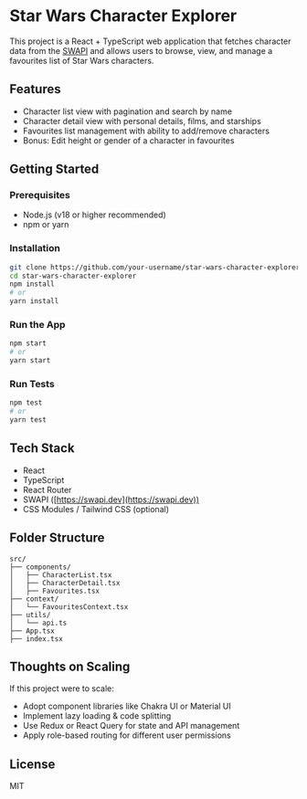 # Star Wars Character Explorer

This project is a React + TypeScript web application that fetches character data from the [SWAPI](https://swapi.dev) and allows users to browse, view, and manage a favourites list of Star Wars characters.

## Features

- Character list view with pagination and search by name
- Character detail view with personal details, films, and starships
- Favourites list management with ability to add/remove characters
- Bonus: Edit height or gender of a character in favourites

## Getting Started

### Prerequisites

- Node.js (v18 or higher recommended)
- npm or yarn

### Installation

```bash
git clone https://github.com/your-username/star-wars-character-explorer.git
cd star-wars-character-explorer
npm install
# or
yarn install
```

### Run the App

```bash
npm start
# or
yarn start
```

### Run Tests

```bash
npm test
# or
yarn test
```

## Tech Stack

- React
- TypeScript
- React Router
- SWAPI ([https://swapi.dev](https://swapi.dev))
- CSS Modules / Tailwind CSS (optional)

## Folder Structure

```
src/
├── components/
│   ├── CharacterList.tsx
│   ├── CharacterDetail.tsx
│   ├── Favourites.tsx
├── context/
│   └── FavouritesContext.tsx
├── utils/
│   └── api.ts
├── App.tsx
├── index.tsx
```

## Thoughts on Scaling

If this project were to scale:

- Adopt component libraries like Chakra UI or Material UI
- Implement lazy loading & code splitting
- Use Redux or React Query for state and API management
- Apply role-based routing for different user permissions

## License

MIT


